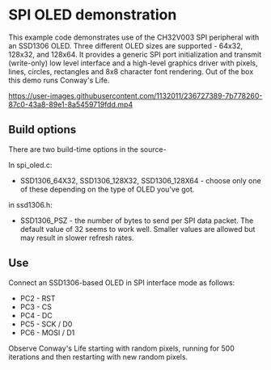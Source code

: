 # SPI OLED demonstration
This example code demonstrates use of the CH32V003 SPI peripheral with an SSD1306
OLED. Three different OLED sizes are supported - 64x32, 128x32, and 128x64.
It provides a generic SPI port initialization and transmit (write-only) low level
interface and a high-level graphics driver with pixels, lines, circles, rectangles
and 8x8 character font rendering. Out of the box this demo runs Conway's Life.



https://user-images.githubusercontent.com/1132011/236727389-7b778260-87c0-43a8-89e1-8a5459719fdd.mp4



## Build options
There are two build-time options in the source-

In spi_oled.c:
* SSD1306_64X32, SSD1306_128X32, SSD1306_128X64 - choose only one of these
depending on the type of OLED you've got.

in ssd1306.h:
* SSD1306_PSZ - the number of bytes to send per SPI data packet. The default value
of 32 seems to work well. Smaller values are allowed but may result in slower
refresh rates.

## Use
Connect an SSD1306-based OLED in SPI interface mode as follows:
* PC2 - RST
* PC3 - CS
* PC4 - DC
* PC5 - SCK / D0
* PC6 - MOSI / D1

Observe Conway's Life starting with random pixels, running for 500 iterations and
then restarting with new random pixels.

